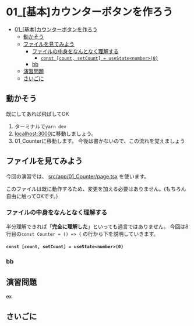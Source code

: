 # 01_[基本]カウンターボタンを作ろう

- [01\_\[基本\]カウンターボタンを作ろう](#01_基本カウンターボタンを作ろう)
  - [動かそう](#動かそう)
  - [ファイルを見てみよう](#ファイルを見てみよう)
    - [ファイルの中身をなんとなく理解する](#ファイルの中身をなんとなく理解する)
      - [`const [count, setCount] = useState<number>(0)`](#const-count-setcount--usestatenumber0)
    - [bb](#bb)
  - [演習問題](#演習問題)
  - [さいごに](#さいごに)

## 動かそう

既にしてあれば飛ばしてOK

1. ターミナルで`yarn dev`  
2. [localhost:3000](localhost:3000)に移動しましょう。
3. 01_Counterに移動します。
今後は書かないので、この流れを覚えましょう

## ファイルを見てみよう

今回の演習では、
[src/app/01_Counter/page.tsx](../src/app/01_Counter/page.tsx)
を使います。

このファイルは既に動作するため、変更を加える必要はありません。(もちろん自由に触ってOKです。)

### ファイルの中身をなんとなく理解する

半分理解できれば「**完全に理解した**」といっても過言ではありません。
今回は8行目の`const Counter = () => {` の行から下を説明していきます。

#### `const [count, setCount] = useState<number>(0)`




### bb

## 演習問題

ex

## さいごに
